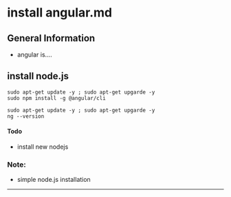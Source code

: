 
# install angular.md

## General Information
* angular is....

## install node.js
```
sudo apt-get update -y ; sudo apt-get upgarde -y
sudo npm install -g @angular/cli

sudo apt-get update -y ; sudo apt-get upgarde -y
ng --version
```

#### Todo
* install new nodejs

### Note: 
   * simple node.js installation 

------
